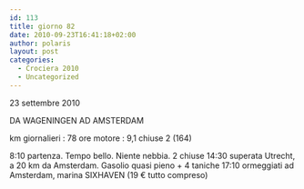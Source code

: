 ```yaml
---
id: 113
title: giorno 82
date: 2010-09-23T16:41:18+02:00
author: polaris
layout: post
categories:
  - Crociera 2010
  - Uncategorized
---
```

23 settembre 2010

DA WAGENINGEN AD AMSTERDAM

km giornalieri : 78
ore motore : 9,1
chiuse 2 (164)

8:10 partenza. Tempo bello. Niente nebbia. 2 chiuse
14:30 superata Utrecht, a 20 km da Amsterdam.
Gasolio quasi pieno + 4 taniche
17:10 ormeggiati ad Amsterdam, marina SIXHAVEN (19 € tutto compreso)

